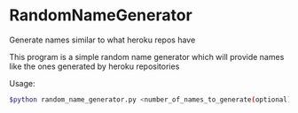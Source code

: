 RandomNameGenerator
===================

Generate names similar to what heroku repos have

This program is a simple random name generator which will provide names like the ones
generated by heroku repositories

Usage:
```bash
$python random_name_generator.py <number_of_names_to_generate(optional)>
```

